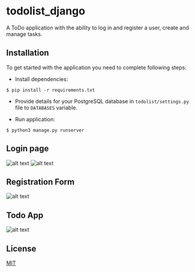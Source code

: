 # todolist_django

A ToDo application with the ability to log in and register a user, create and manage tasks.

## Installation

To get started with the application you need to complete following steps:

- Install dependencies:

```shell
$ pip install -r requirements.txt
```

- Provide details for your PostgreSQL database in `todolist/settings.py` file to `DATABASES` variable.

- Run application:

```shell
$ python3 manage.py runserver
```
## Login page
![alt text](https://user-images.githubusercontent.com/70347351/150178432-e12ce5c4-ca43-4541-a217-4d6e94c70452.png)
![alt text](https://user-images.githubusercontent.com/70347351/150178451-f193ea70-ab86-41de-8606-dcf535a549da.png)
## Registration Form
![alt text](https://user-images.githubusercontent.com/70347351/150178402-63fa391a-0bb8-4faf-be9f-53f0b481629d.png)
## Todo App
![alt text](https://user-images.githubusercontent.com/70347351/150178427-e8d3b187-2b6f-414d-859b-6d03c819a39b.png)

## License


[MIT](https://choosealicense.com/licenses/mit/)
